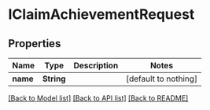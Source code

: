# IClaimAchievementRequest


## Properties
Name | Type | Description | Notes
------------ | ------------- | ------------- | -------------
**name** | **String** |  | [default to nothing]


[[Back to Model list]](../README.md#models) [[Back to API list]](../README.md#api-endpoints) [[Back to README]](../README.md)



